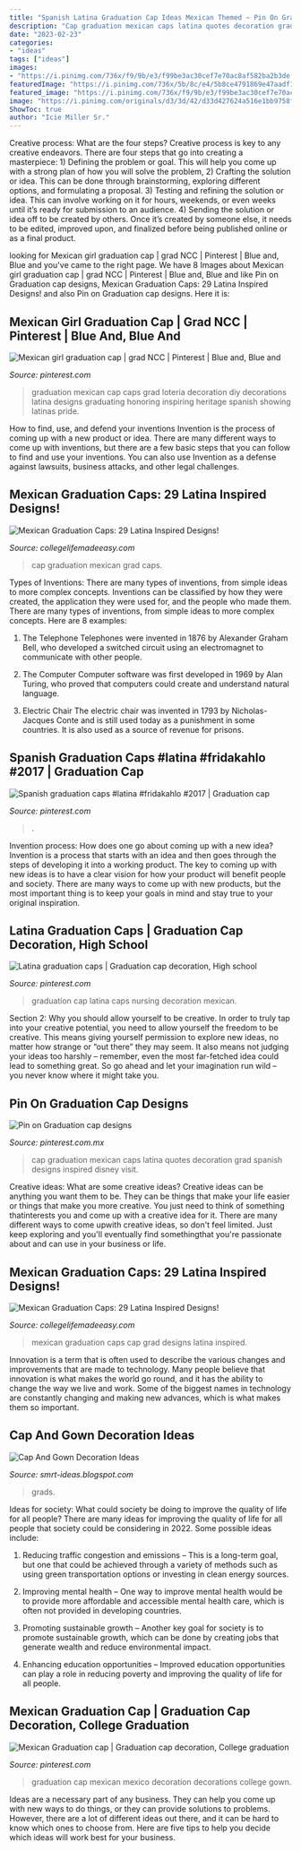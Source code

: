 ```yaml
---
title: "Spanish Latina Graduation Cap Ideas Mexican Themed ~ Pin On Graduation Cap Designs"
description: "Cap graduation mexican caps latina quotes decoration grad spanish designs inspired disney visit"
date: "2023-02-23"
categories:
- "ideas"
tags: ["ideas"]
images:
- "https://i.pinimg.com/736x/f9/9b/e3/f99be3ac30cef7e70ac8af582ba2b3de.jpg"
featuredImage: "https://i.pinimg.com/736x/5b/8c/e4/5b8ce4791869e47aadf11509d5e9e2f1--mexican-caps-for-graduation-latina-graduation-cap-ideas.jpg"
featured_image: "https://i.pinimg.com/736x/f9/9b/e3/f99be3ac30cef7e70ac8af582ba2b3de.jpg"
image: "https://i.pinimg.com/originals/d3/3d/42/d33d427624a516e1bb9758fff693c403.jpg"
ShowToc: true
author: "Icie Miller Sr."
---
```



Creative process: What are the four steps?
Creative process is key to any creative endeavors. There are four steps that go into creating a masterpiece: 1) Defining the problem or goal. This will help you come up with a strong plan of how you will solve the problem, 2) Crafting the solution or idea. This can be done through brainstorming, exploring different options, and formulating a proposal. 3) Testing and refining the solution or idea. This can involve working on it for hours, weekends, or even weeks until it’s ready for submission to an audience. 4) Sending the solution or idea off to be created by others. Once it’s created by someone else, it needs to be edited, improved upon, and finalized before being published online or as a final product.

	

		
looking for Mexican girl graduation cap | grad NCC | Pinterest | Blue and, Blue and you've came to the right page. We have 8 Images about Mexican girl graduation cap | grad NCC | Pinterest | Blue and, Blue and like Pin on Graduation cap designs, Mexican Graduation Caps: 29 Latina Inspired Designs! and also Pin on Graduation cap designs. Here it is:
		
    
## Mexican Girl Graduation Cap | Grad NCC | Pinterest | Blue And, Blue And

<img loading=lazy src="https://s-media-cache-ak0.pinimg.com/236x/c2/20/c0/c220c0a21210a7232f4f0f5ce43fa4c8--graduation-hats-graduation-cap-decoration-immigrant.jpg" onerror="this.onerror=null;this.src='https://tse2.mm.bing.net/th?id=OIP.5z1GmEItaIWS5WVztcoCyAHaHa&amp;pid=15.1';" alt="Mexican girl graduation cap | grad NCC | Pinterest | Blue and, Blue and">

_Source: pinterest.com_

>graduation mexican cap caps grad loteria decoration diy decorations latina designs graduating honoring inspiring heritage spanish showing latinas pride. 

	

How to find, use, and defend your inventions
Invention is the process of coming up with a new product or idea. There are many different ways to come up with inventions, but there are a few basic steps that you can follow to find and use your inventions. You can also use Invention as a defense against lawsuits, business attacks, and other legal challenges.

    
## Mexican Graduation Caps: 29 Latina Inspired Designs!

<img loading=lazy src="https://collegelifemadeeasy.com/wp-content/uploads/2019/04/mexican-grad-cap-10.png" onerror="this.onerror=null;this.src='https://tse1.mm.bing.net/th?id=OIP.51q6MWf95PTSrkDCxAJIEwHaHa&amp;pid=15.1';" alt="Mexican Graduation Caps: 29 Latina Inspired Designs!">

_Source: collegelifemadeeasy.com_

>cap graduation mexican grad caps. 

	

Types of Inventions: There are many types of inventions, from simple ideas to more complex concepts.
Inventions can be classified by how they were created, the application they were used for, and the people who made them. There are many types of inventions, from simple ideas to more complex concepts. Here are 8 examples:
1. The Telephone 
Telephones were invented in 1876 by Alexander Graham Bell, who developed a switched circuit using an electromagnet to communicate with other people.

2. The Computer 
Computer software was first developed in 1969 by Alan Turing, who proved that computers could create and understand natural language.

3. Electric Chair 
The electric chair was invented in 1793 by Nicholas-Jacques Conte and is still used today as a punishment in some countries. It is also used as a source of revenue for prisons. 

    
## Spanish Graduation Caps #latina #fridakahlo #2017 | Graduation Cap

<img loading=lazy src="https://i.pinimg.com/originals/d3/3d/42/d33d427624a516e1bb9758fff693c403.jpg" onerror="this.onerror=null;this.src='https://tse1.mm.bing.net/th?id=OIP.yWmRhMF6uRlr7Z4eWyrPUwHaJ4&amp;pid=15.1';" alt="Spanish graduation caps #latina #fridakahlo #2017 | Graduation cap">

_Source: pinterest.com_

>. 

	

Invention process: How does one go about coming up with a new idea?
Invention is a process that starts with an idea and then goes through the steps of developing it into a working product. The key to coming up with new ideas is to have a clear vision for how your product will benefit people and society. There are many ways to come up with new products, but the most important thing is to keep your goals in mind and stay true to your original inspiration.

    
## Latina Graduation Caps | Graduation Cap Decoration, High School

<img loading=lazy src="https://i.pinimg.com/736x/5b/8c/e4/5b8ce4791869e47aadf11509d5e9e2f1--mexican-caps-for-graduation-latina-graduation-cap-ideas.jpg" onerror="this.onerror=null;this.src='https://tse4.mm.bing.net/th?id=OIP.meFSput-9yNNmRcREpQnlwHaFC&amp;pid=15.1';" alt="Latina graduation caps | Graduation cap decoration, High school">

_Source: pinterest.com_

>graduation cap latina caps nursing decoration mexican. 

	

Section 2: Why you should allow yourself to be creative.
In order to truly tap into your creative potential, you need to allow yourself the freedom to be creative. This means giving yourself permission to explore new ideas, no matter how strange or “out there” they may seem. It also means not judging your ideas too harshly – remember, even the most far-fetched idea could lead to something great. So go ahead and let your imagination run wild – you never know where it might take you.

    
## Pin On Graduation Cap Designs

<img loading=lazy src="https://i.pinimg.com/736x/b6/18/64/b618644bd689d213be92712bde4cfcbf.jpg" onerror="this.onerror=null;this.src='https://tse2.mm.bing.net/th?id=OIP.OYvonUK1M8ZbayO1l4w1YQHaHa&amp;pid=15.1';" alt="Pin on Graduation cap designs">

_Source: pinterest.com.mx_

>cap graduation mexican caps latina quotes decoration grad spanish designs inspired disney visit. 

	

Creative ideas: What are some creative ideas?
Creative ideas can be anything you want them to be. They can be things that make your life easier or things that make you more creative. You just need to think of something thatinterests you and come up with a creative idea for it. There are many different ways to come upwith creative ideas, so don't feel limited. Just keep exploring and you'll eventually find somethingthat you're passionate about and can use in your business or life.

    
## Mexican Graduation Caps: 29 Latina Inspired Designs!

<img loading=lazy src="https://collegelifemadeeasy.com/wp-content/uploads/2019/04/mexican-grad-cap-9.png" onerror="this.onerror=null;this.src='https://tse4.mm.bing.net/th?id=OIP.ORFD5c-vStm7yXzoJXMgNwHaHa&amp;pid=15.1';" alt="Mexican Graduation Caps: 29 Latina Inspired Designs!">

_Source: collegelifemadeeasy.com_

>mexican graduation caps cap grad designs latina inspired. 

	

Innovation is a term that is often used to describe the various changes and improvements that are made to technology. Many people believe that innovation is what makes the world go round, and it has the ability to change the way we live and work. Some of the biggest names in technology are constantly changing and making new advances, which is what makes them so important.

    
## Cap And Gown Decoration Ideas

<img loading=lazy src="https://mymodernmet.com/wp/wp-content/uploads/2017/05/creative-graduation-cap-ideas-18.jpg" onerror="this.onerror=null;this.src='https://tse2.mm.bing.net/th?id=OIP.tJy7snwoJFAeIvxt-gvGbgHaHz&amp;pid=15.1';" alt="Cap And Gown Decoration Ideas">

_Source: smrt-ideas.blogspot.com_

>grads. 

	

Ideas for society: What could society be doing to improve the quality of life for all people?
There are many ideas for improving the quality of life for all people that society could be considering in 2022. Some possible ideas include: 
1. Reducing traffic congestion and emissions – This is a long-term goal, but one that could be achieved through a variety of methods such as using green transportation options or investing in clean energy sources. 

2. Improving mental health – One way to improve mental health would be to provide more affordable and accessible mental health care, which is often not provided in developing countries. 

3. Promoting sustainable growth – Another key goal for society is to promote sustainable growth, which can be done by creating jobs that generate wealth and reduce environmental impact. 

4. Enhancing education opportunities – Improved education opportunities can play a role in reducing poverty and improving the quality of life for all people. 


    
## Mexican Graduation Cap | Graduation Cap Decoration, College Graduation

<img loading=lazy src="https://i.pinimg.com/736x/f9/9b/e3/f99be3ac30cef7e70ac8af582ba2b3de.jpg" onerror="this.onerror=null;this.src='https://tse3.mm.bing.net/th?id=OIP.3s8JtsdwvQfIK8UVOxMgVwHaJ3&amp;pid=15.1';" alt="Mexican Graduation cap | Graduation cap decoration, College graduation">

_Source: pinterest.com_

>graduation cap mexican mexico decoration decorations college gown. 

	

Ideas are a necessary part of any business. They can help you come up with new ways to do things, or they can provide solutions to problems. However, there are a lot of different ideas out there, and it can be hard to know which ones to choose from. Here are five tips to help you decide which ideas will work best for your business.

